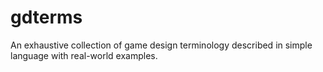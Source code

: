 gdterms
=======

An exhaustive collection of game design terminology described in simple language with real-world examples.
